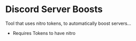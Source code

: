 # Discord Server Boosts
Tool that uses nitro tokens, to automatically boost servers...

- Requires Tokens to have nitro
 
